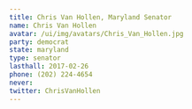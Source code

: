 ```yaml
---
title: Chris Van Hollen, Maryland Senator
name: Chris Van Hollen
avatar: /ui/img/avatars/Chris_Van_Hollen.jpg
party: democrat
state: maryland
type: senator
lasthall: 2017-02-26
phone: (202) 224-4654
never: 
twitter: ChrisVanHollen
---
```

